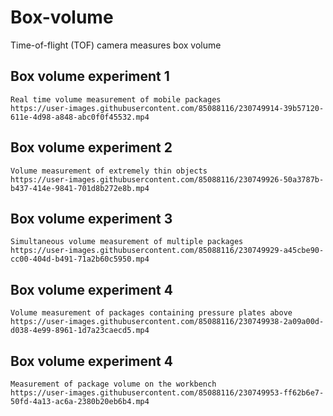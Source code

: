 # Box-volume
Time-of-flight (TOF) camera measures box volume

## Box volume experiment 1
```
Real time volume measurement of mobile packages
https://user-images.githubusercontent.com/85088116/230749914-39b57120-611e-4d98-a848-abc0f0f45532.mp4
```

## Box volume experiment 2
```
Volume measurement of extremely thin objects
https://user-images.githubusercontent.com/85088116/230749926-50a3787b-b437-414e-9841-701d8b272e8b.mp4
```

## Box volume experiment 3
```
Simultaneous volume measurement of multiple packages
https://user-images.githubusercontent.com/85088116/230749929-a45cbe90-cc00-404d-b491-71a2b60c5950.mp4
```

## Box volume experiment 4
```
Volume measurement of packages containing pressure plates above
https://user-images.githubusercontent.com/85088116/230749938-2a09a00d-d038-4e99-8961-1d7a23caecd5.mp4
```

## Box volume experiment 4
```
Measurement of package volume on the workbench
https://user-images.githubusercontent.com/85088116/230749953-ff62b6e7-50fd-4a13-ac6a-2380b20eb6b4.mp4
```
